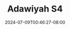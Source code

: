 --- 
title: "Adawiyah S4"
description: "streaming  video bokep Adawiyah S4 tiktok full terbaru"
date: 2024-07-09T00:46:27-08:00
file_code: "h2zqqgmti7dw"
draft: false
cover: "lmp8fax5xb3irlwv.jpg"
tags: ["Adawiyah", "bokep-indo", "bokep-viral", "bokep-ig"]
length: 127
fld_id: "1484156"
foldername: "Adawiyah"
categories: ["Adawiyah"]
views: 1
---